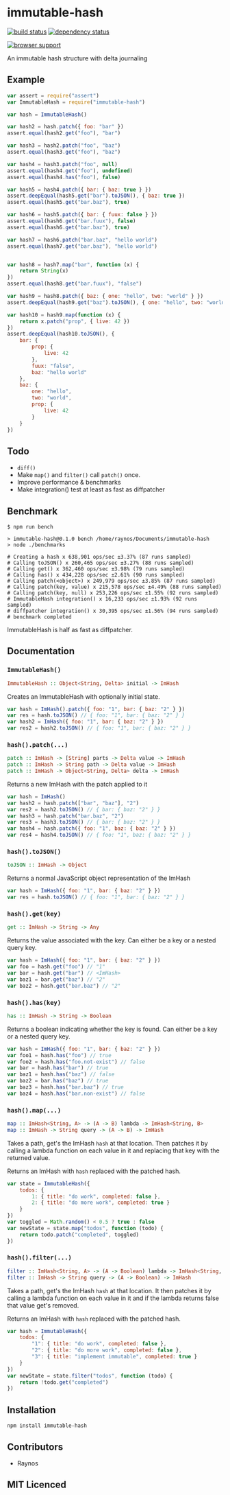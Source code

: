 # immutable-hash

[![build status][1]][2] [![dependency status][3]][4]

[![browser support][5]][6]

An immutable hash structure with delta journaling

## Example

```js
var assert = require("assert")
var ImmutableHash = require("immutable-hash")

var hash = ImmutableHash()

var hash2 = hash.patch({ foo: "bar" })
assert.equal(hash2.get("foo"), "bar")

var hash3 = hash2.patch("foo", "baz")
assert.equal(hash3.get("foo"), "baz")

var hash4 = hash3.patch("foo", null)
assert.equal(hash4.get("foo"), undefined)
assert.equal(hash4.has("foo"), false)

var hash5 = hash4.patch({ bar: { baz: true } })
assert.deepEqual(hash5.get("bar").toJSON(), { baz: true })
assert.equal(hash5.get("bar.baz"), true)

var hash6 = hash5.patch({ bar: { fuux: false } })
assert.equal(hash6.get("bar.fuux"), false)
assert.equal(hash6.get("bar.baz"), true)

var hash7 = hash6.patch("bar.baz", "hello world")
assert.equal(hash7.get("bar.baz"), "hello world")


var hash8 = hash7.map("bar", function (x) {
    return String(x)
})
assert.equal(hash8.get("bar.fuux"), "false")

var hash9 = hash8.patch({ baz: { one: "hello", two: "world" } })
assert.deepEqual(hash9.get("baz").toJSON(), { one: "hello", two: "world" })

var hash10 = hash9.map(function (x) {
    return x.patch("prop", { live: 42 })
})
assert.deepEqual(hash10.toJSON(), {
    bar: {
        prop: {
            live: 42
        },
        fuux: "false",
        baz: "hello world"
    },
    baz: {
        one: "hello",
        two: "world",
        prop: {
            live: 42
        }
    }
})
```

## Todo

 - `diff()`
 - Make `map()` and `filter()` call `patch()` once.
 - Improve performance & benchmarks
 - Make integration() test at least as fast as diffpatcher

## Benchmark

```
$ npm run bench

> immutable-hash@0.1.0 bench /home/raynos/Documents/immutable-hash
> node ./benchmarks

# Creating a hash x 638,901 ops/sec ±3.37% (87 runs sampled)
# Calling toJSON() x 260,465 ops/sec ±3.27% (88 runs sampled)
# Calling get() x 362,460 ops/sec ±3.98% (79 runs sampled)
# Calling has() x 434,228 ops/sec ±2.61% (90 runs sampled)
# Calling patch(<object>) x 249,979 ops/sec ±3.85% (87 runs sampled)
# Calling patch(key, value) x 215,578 ops/sec ±4.49% (88 runs sampled)
# Calling patch(key, null) x 253,226 ops/sec ±1.55% (92 runs sampled)
# ImmutableHash integration() x 16,233 ops/sec ±1.93% (92 runs sampled)
# diffpatcher integration() x 30,395 ops/sec ±1.56% (94 runs sampled)
# benchmark completed
```

ImmutableHash is half as fast as diffpatcher.

## Documentation

### `ImmutableHash()`

```hs
ImmutableHash :: Object<String, Delta> initial -> ImHash
```

Creates an ImmutableHash with optionally initial state.

```js
var hash = ImHash().patch({ foo: "1", bar: { baz: "2" } })
var res = hash.toJSON() // { foo: "1", bar: { baz: "2" } }
var hash2 = ImHash({ foo: "1", bar: { baz: "2" } })
var res2 = hash2.toJSON() // { foo: "1", bar: { baz: "2" } }
```

### `hash().patch(...)`

```hs
patch :: ImHash -> [String] parts -> Delta value -> ImHash
patch :: ImHash -> String path -> Delta value -> ImHash
patch :: ImHash -> Object<String, Delta> delta -> ImHash
```

Returns a new ImHash with the patch applied to it

```js
var hash = ImHash()
var hash2 = hash.patch(["bar", "baz"], "2")
var res2 = hash2.toJSON() // { bar: { baz: "2" } }
var hash3 = hash.patch("bar.baz", "2")
var res3 = hash3.toJSON() // { bar: { baz: "2" } }
var hash4 = hash.patch({ foo: "1", baz: { baz: "2" } })
var res4 = hash4.toJSON() // { foo: "1", baz: { baz: "2" } }
```

### `hash().toJSON()`

```hs
toJSON :: ImHash -> Object
```

Returns a normal JavaScript object representation of the ImHash

```js
var hash = ImHash({ foo: "1", bar: { baz: "2" } })
var res = hash.toJSON() // { foo: "1", bar: { baz: "2" } }
```

### `hash().get(key)`

```hs
get :: ImHash -> String -> Any
```

Returns the value associated with the key. Can either be a key or a nested
    query key.

```js
var hash = ImHash({ foo: "1", bar: { baz: "2" } })
var foo = hash.get("foo") // "1"
var bar = hash.get("bar") // <ImHash>
var baz1 = bar.get("baz") // "2"
var baz2 = hash.get("bar.baz") // "2"
```

### `hash().has(key)`

```hs
has :: ImHash -> String -> Boolean
```

Returns a boolean indicating whether the key is found. Can either be a key
    or a nested query key.

```js
var hash = ImHash({ foo: "1", bar: { baz: "2" } })
var foo1 = hash.has("foo") // true
var foo2 = hash.has("foo.not-exist") // false
var bar = hash.has("bar") // true
var baz1 = hash.has("baz") // false
var baz2 = bar.has("baz") // true
var baz3 = hash.has("bar.baz") // true
var baz4 = hash.has("bar.non-exist") // false
```

### `hash().map(...)`

```hs
map :: ImHash<String, A> -> (A -> B) lambda -> ImHash<String, B>
map :: ImHash -> String query -> (A -> B) -> ImHash
```

Takes a path, get's the ImHash `hash` at that location. Then patches it
    by calling a lambda function on each value in it and replacing
    that key with the returned value.

Returns an ImHash with `hash` replaced with the patched hash.

```js
var state = ImmutableHash({
    todos: {
        1: { title: "do work", completed: false },
        2: { title: "do more work", completed: true }
    }
})
var toggled = Math.random() < 0.5 ? true : false
var newState = state.map("todos", function (todo) {
    return todo.patch("completed", toggled)
})
```

### `hash().filter(...)`

```hs
filter :: ImHash<String, A> -> (A -> Boolean) lambda -> ImHash<String, A>
filter :: ImHash -> String query -> (A -> Boolean) -> ImHash
```

Takes a path, get's the ImHash `hash` at that location. It then patches
    it by calling a lambda function on each value in it and if the lambda
    returns false that value get's removed.

Returns an ImHash with `hash` replaced with the patched hash.

```js
var hash = ImmutableHash({
    todos: {
        "1": { title: "do work", completed: false },
        "2": { title: "do more work", completed: false },
        "3": { title: "implement immutable", completed: true }
    }
})
var newState = state.filter("todos", function (todo) {
    return !todo.get("completed")
})
```

## Installation

`npm install immutable-hash`

## Contributors

 - Raynos

## MIT Licenced

  [1]: https://secure.travis-ci.org/Raynos/immutable-hash.png
  [2]: https://travis-ci.org/Raynos/immutable-hash
  [3]: https://david-dm.org/Raynos/immutable-hash.png
  [4]: https://david-dm.org/Raynos/immutable-hash
  [5]: https://ci.testling.com/Raynos/immutable-hash.png
  [6]: https://ci.testling.com/Raynos/immutable-hash
